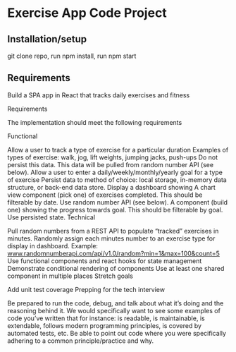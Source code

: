 # Exercise App Code Project

## Installation/setup
git clone repo, run npm install, run npm start


## Requirements

Build a SPA app in React that tracks daily exercises and fitness

Requirements

The implementation should meet the following requirements

Functional

Allow a user to track a type of exercise for a particular duration
Examples of types of exercise: walk, jog, lift weights, jumping jacks, push-ups
Do not persist this data. This data will be pulled from random number API (see below).
Allow a user to enter a daily/weekly/monthly/yearly goal for a type of exercise
Persist data to method of choice: local storage, in-memory data structure, or back-end data store.
Display a dashboard showing
A chart view component (pick one) of exercises completed. This should be filterable by date. Use random number API (see below).
A component (build one) showing the progress towards goal. This should be filterable by goal. Use persisted state.
Technical

Pull random numbers from a REST API to populate “tracked” exercises in minutes. Randomly assign each minutes number to an exercise type for display in dashboard.
Example: www.randomnumberapi.com/api/v1.0/random?min=1&max=100&count=5
Use functional components and react hooks for state management
Demonstrate conditional rendering of components
Use at least one shared component in multiple places
Stretch goals

Add unit test coverage
Prepping for the tech interview

Be prepared to run the code, debug, and talk about what it’s doing and the reasoning behind it. We would specifically want to see some examples of code you’ve written that for instance: is readable, is maintainable, is extendable, follows modern programming principles, is covered by automated tests, etc. Be able to point out code where you were specifically adhering to a common principle/practice and why.